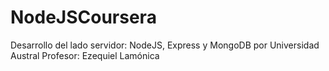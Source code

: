 # NodeJSCoursera
Desarrollo del lado servidor: NodeJS, Express y MongoDB
por Universidad Austral
Profesor: Ezequiel Lamónica
